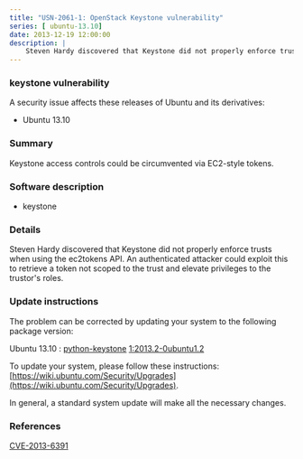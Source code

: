 ```yaml
---
title: "USN-2061-1: OpenStack Keystone vulnerability"
series: [ ubuntu-13.10]
date: 2013-12-19 12:00:00
description: |
    Steven Hardy discovered that Keystone did not properly enforce trusts when using the ec2tokens API. An authenticated attacker could exploit this to retrieve a token not scoped to the trust and elevate privileges to the trustor&#39;s roles. 
--- 
```

 
 


### keystone vulnerability

A security issue affects these releases of Ubuntu and its derivatives:

* Ubuntu 13.10

### Summary

Keystone access controls could be circumvented via EC2-style tokens. 

### Software description

* keystone 

### Details

Steven Hardy discovered that Keystone did not properly enforce trusts when using the ec2tokens API. An authenticated attacker could exploit this to retrieve a token not scoped to the trust and elevate privileges to the trustor&#39;s roles. 

### Update instructions

The problem can be corrected by updating your system to the following package version:

Ubuntu 13.10
 : [python-keystone](https://launchpad.net/ubuntu/+source/keystone) <span> [1:2013.2-0ubuntu1.2](https://launchpad.net/ubuntu/+source/keystone/1:2013.2-0ubuntu1.2) </span> 

To update your system, please follow these instructions: [https://wiki.ubuntu.com/Security/Upgrades](https://wiki.ubuntu.com/Security/Upgrades).

In general, a standard system update will make all the necessary changes. 

### References

 
 [CVE-2013-6391](http://people.ubuntu.com/~ubuntu-security/cve/CVE-2013-6391)
 

